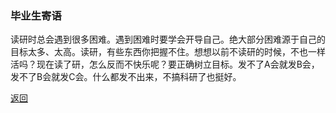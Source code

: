 ### 毕业生寄语

读研时总会遇到很多困难。遇到困难时要学会开导自己。绝大部分困难源于自己的目标太多、太高。读研，有些东西你把握不住。想想以前不读研的时候，不也一样活吗？现在读了研，怎么反而不快乐呢？要正确树立目标。发不了A会就发B会，发不了B会就发C会。什么都发不出来，不搞科研了也挺好。

[返回](/20210604)

